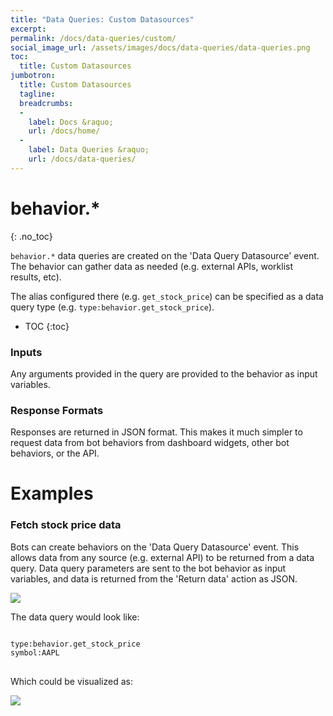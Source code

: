 ```yaml
---
title: "Data Queries: Custom Datasources"
excerpt: 
permalink: /docs/data-queries/custom/
social_image_url: /assets/images/docs/data-queries/data-queries.png
toc:
  title: Custom Datasources
jumbotron:
  title: Custom Datasources
  tagline: 
  breadcrumbs:
  -
    label: Docs &raquo;
    url: /docs/home/
  -
    label: Data Queries &raquo;
    url: /docs/data-queries/
---
```


# behavior.*
{: .no_toc}

`behavior.*` data queries are created on the 'Data Query Datasource' event. The behavior can gather data as needed (e.g. external APIs, worklist results, etc). 

The alias configured there (e.g. `get_stock_price`) can be specified as a data query type (e.g. `type:behavior.get_stock_price`).

* TOC
{:toc}

### Inputs

Any arguments provided in the query are provided to the behavior as input variables. 

### Response Formats

Responses are returned in JSON format. This makes it much simpler to request data from bot behaviors from dashboard widgets, other bot behaviors, or the API.

# Examples

### Fetch stock price data

Bots can create behaviors on the 'Data Query Datasource' event. This allows data from any source (e.g. external API) to be returned from a data query. Data query parameters are sent to the bot behavior as input variables, and data is returned from the 'Return data' action as JSON.

<div class="cerb-screenshot">
<img src="/assets/images/docs/data-queries/data-queries-behavior-stock-datasource.png" class="screenshot">
</div>

The data query would look like:

<pre>
<code class="language-cerb">
type:behavior.get_stock_price
symbol:AAPL
</code>
</pre>

Which could be visualized as:

<div class="cerb-screenshot">
<img src="/assets/images/docs/data-queries/data-queries-behavior-stock.png" class="screenshot">
</div>
